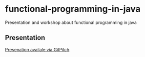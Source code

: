 # functional-programming-in-java
Presentation and workshop about functional programming in java

## Presentation 
[Presenation availale via GitPitch](https://gitpitch.com/MartinHatas/functional-programming-in-java/master)
